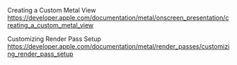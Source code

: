 Creating a Custom Metal View
https://developer.apple.com/documentation/metal/onscreen_presentation/creating_a_custom_metal_view

Customizing Render Pass Setup
https://developer.apple.com/documentation/metal/render_passes/customizing_render_pass_setup